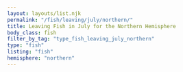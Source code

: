 ```yaml
---
layout: layouts/list.njk
permalink: "/fish/leaving/july/northern/"
title: Leaving Fish in July for the Northern Hemisphere
body_class: fish
filter_by_tag: "type_fish_leaving_july_northern"
type: "fish"
listing: "fish"
hemisphere: "northern"
---
```

